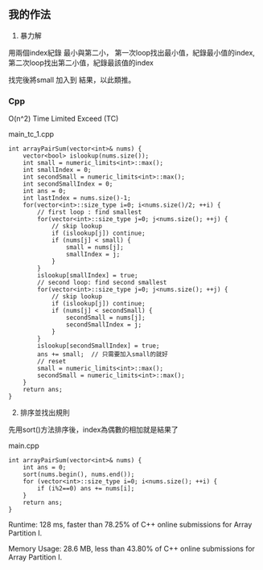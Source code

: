 # 


## 我的作法

1. 暴力解

用兩個index紀錄 最小與第二小，
第一次loop找出最小值，紀錄最小值的index,
第二次loop找出第二小值，紀錄最該值的index

找完後將small 加入到 結果，以此類推。

### Cpp

O(n^2)  Time Limited Exceed (TC)

main_tc_1.cpp
```cpp=
int arrayPairSum(vector<int>& nums) {
    vector<bool> islookup(nums.size());
    int small = numeric_limits<int>::max();
    int smallIndex = 0;
    int secondSmall = numeric_limits<int>::max();
    int secondSmallIndex = 0;
    int ans = 0;
    int lastIndex = nums.size()-1;
    for(vector<int>::size_type i=0; i<nums.size()/2; ++i) {
        // first loop : find smallest
        for(vector<int>::size_type j=0; j<nums.size(); ++j) {
            // skip lookup
            if (islookup[j]) continue;
            if (nums[j] < small) {
                small = nums[j];
                smallIndex = j;
            }
        }
        islookup[smallIndex] = true;
        // second loop: find second smallest
        for(vector<int>::size_type j=0; j<nums.size(); ++j) {
            // skip lookup
            if (islookup[j]) continue;
            if (nums[j] < secondSmall) {
                secondSmall = nums[j];
                secondSmallIndex = j;
            }
        }
        islookup[secondSmallIndex] = true;
        ans += small;  // 只需要加入small的就好
        // reset
        small = numeric_limits<int>::max();
        secondSmall = numeric_limits<int>::max();
    }
    return ans;
}
```

2. 排序並找出規則

先用sort()方法排序後，index為偶數的相加就是結果了

main.cpp
```cpp=
int arrayPairSum(vector<int>& nums) {
    int ans = 0;
    sort(nums.begin(), nums.end());
    for (vector<int>::size_type i=0; i<nums.size(); ++i) {
        if (i%2==0) ans += nums[i];
    }
    return ans;
}
```

Runtime: 128 ms, faster than 78.25% of C++ online submissions for Array Partition I.

Memory Usage: 28.6 MB, less than 43.80% of C++ online submissions for Array Partition I.
